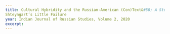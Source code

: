 ```yaml
---
title: Cultural Hybridity and the Russian-American (Con)Text&#58; A Study of Gary
Shteyngart’s Little Failure
year: Indian Journal of Russian Studies, Volume 2, 2020
excerpt: 
---
```

